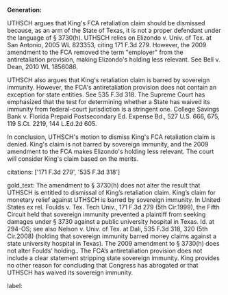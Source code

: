 **Generation:**

 <answer>
UTHSCH argues that King's FCA retaliation claim should be dismissed because, as an arm of the State of Texas, it is not a proper defendant under the language of § 3730(h). UTHSCH relies on Elizondo v. Univ. of Tex. at San Antonio, 2005 WL 823353, citing 171 F.3d 279. However, the 2009 amendment to the FCA removed the term "employer" from the antiretaliation provision, making Elizondo's holding less relevant. See Bell v. Dean, 2010 WL 1856086.

UTHSCH also argues that King's retaliation claim is barred by sovereign immunity. However, the FCA's antiretaliation provision does not contain an exception for state entities. See 535 F.3d 318. The Supreme Court has emphasized that the test for determining whether a State has waived its immunity from federal-court jurisdiction is a stringent one. College Savings Bank v. Florida Prepaid Postsecondary Ed. Expense Bd., 527 U.S. 666, 675, 119 S.Ct. 2219, 144 L.Ed.2d 605.

In conclusion, UTHSCH's motion to dismiss King's FCA retaliation claim is denied. King's claim is not barred by sovereign immunity, and the 2009 amendment to the FCA makes Elizondo's holding less relevant. The court will consider King's claim based on the merits. <answer>

citations: ['171 F.3d 279', '535 F.3d 318']

gold_text: The amendment to § 3730(h) does not alter the result that UTHSCH is entitled to dismissal of King’s retaliation claim. King’s claim for monetary relief against UTHSCH is barred by sovereign immunity. In United States ex rel. Foulds v. Tex. Tech Univ., 171 F.3d 279 (5th Cir.1999), the Fifth Circuit held that sovereign immunity prevented a plaintiff from seeking damages under § 3730 against a public university hospital in Texas. Id. at 294-OS; see also Nelson v. Univ. of Tex. at Dali, 535 F.3d 318, 320 (5th Cir.2008) (holding that sovereign immunity barred money claims against a state university hospital in Texas). The 2009 amendment to § 3730(h) does not alter Foulds’ holding.. The FCA’s antiretaliation provision does not include a clear statement stripping state sovereign immunity. King provides no other reason for concluding that Congress has abrogated or that UTHSCH has waived its sovereign immunity.

label: 